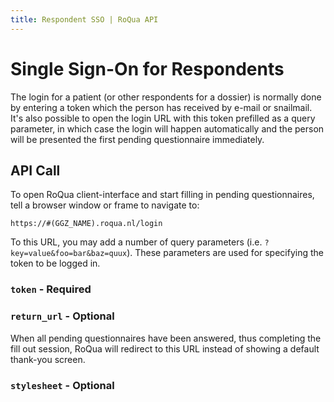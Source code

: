 ```yaml
---
title: Respondent SSO | RoQua API
---
```


Single Sign-On for Respondents
==============================

The login for a patient (or other respondents for a dossier) is normally done by entering a token which the person has received by e-mail or snailmail. It's also possible to open the login URL with this token prefilled as a query parameter, in which case the login will happen automatically and the person will be presented the first pending questionnaire immediately.

## API Call

To open RoQua client-interface and start filling in pending questionnaires, tell a browser
window or frame to navigate to:

`https://#(GGZ_NAME).roqua.nl/login`

To this URL, you may add a number of query parameters (i.e. `?key=value&foo=bar&baz=quux`). These parameters are used for specifying the token to be logged in.

### `token` - Required

### `return_url` - Optional

When all pending questionnaires have been answered, thus completing the fill out session, RoQua will redirect to this URL instead of showing a default thank-you screen.

### `stylesheet` - Optional